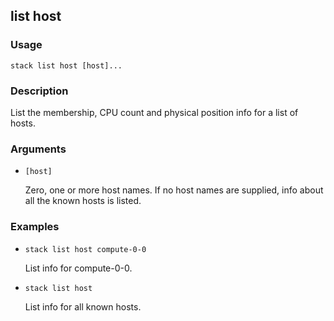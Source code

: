 ## list host

### Usage

`stack list host [host]...`

### Description

List the membership, CPU count and physical position info for
	a list of hosts.

### Arguments

* `[host]`

   Zero, one or more host names. If no host names are supplied, info about
	all the known hosts is listed.


### Examples

* `stack list host compute-0-0`

   List info for compute-0-0.

* `stack list host`

   List info for all known hosts.



